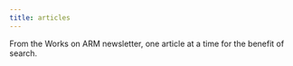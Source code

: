 ```yaml
---
title: articles
---
```

From the Works on ARM newsletter, one article at a time
for the benefit of search.
